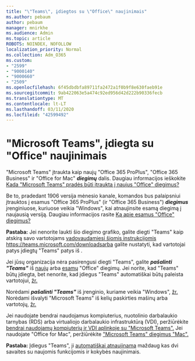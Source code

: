 ```yaml
---
title: "\"Teams\", įdiegtos su \"Office\" naujinimais"
ms.author: pebaum
author: pebaum
manager: mnirkhe
ms.audience: Admin
ms.topic: article
ROBOTS: NOINDEX, NOFOLLOW
localization_priority: Normal
ms.collection: Adm_O365
ms.custom:
- "2599"
- "9000140"
- "9000660"
- "2509"
ms.openlocfilehash: 6f45dbdbfa89711fa2472a1f0b9f8e630faeb91e
ms.sourcegitcommit: 9ab422063e5a474c92ed956d42d222b90336fecb
ms.translationtype: MT
ms.contentlocale: lt-LT
ms.lasthandoff: 03/11/2020
ms.locfileid: "42599492"
---
```

# <a name="microsoft-teams-installed-with-office-updates"></a>"Microsoft Teams", įdiegta su "Office" naujinimais

"Microsoft Teams" įtraukta kaip naujų "Office 365 ProPlus", "Office 365 Business" ir "Office for Mac" ***diegimų*** dalis. Daugiau informacijos ieškokite [Kada "Microsoft Teams" pradės būti įtraukta į naujus "Office" diegimus?](https://docs.microsoft.com/deployoffice/teams-install#when-will-microsoft-teams-start-being-included-with-new-installations-of-office-365-proplus)

Be to, pradedant 1906 versija mėnesio kanale, komandos bus palaipsniui įtrauktos į esamus "Office 365 ProPlus" (ir "Office 365 Business") ***diegimus*** įrenginiuose, kuriuose veikia "Windows", kai atnaujinsite esamą diegimą į naujausią versiją. Daugiau informacijos rasite [Ką apie esamus "Office" diegimus?](https://docs.microsoft.com/deployoffice/teams-install#what-about-existing-installations-of-office-365-proplus)

**Pastaba:** Jei nenorite laukti šio diegimo grafiko, galite diegti "Teams" kaip atskirą savo vartotojams [vadovaudamiesi šiomis instrukcijomis](https://docs.microsoft.com/MicrosoftTeams/msi-deployment) https://teams.microsoft.com/downloadsarba galite nustatyti, kad vartotojai patys įdiegtų "Teams" patys iš .

Jei jūsų organizacija nėra pasirengusi diegti "Teams", galite ***pašalinti "Teams"*** iš [naujų](https://docs.microsoft.com/deployoffice/teams-install#how-to-exclude-microsoft-teams-from-new-installations-of-office-365-proplus) arba [esamų](https://docs.microsoft.com/deployoffice/teams-install#use-group-policy-to-control-the-installation-of-microsoft-teams) "Office" diegimų. Jei norite, kad "Teams" būtų įdiegta, bet nenorite, kad įdiegus "Teams" automatiškai būtų paleista vartotojui, [žr.](https://docs.microsoft.com/deployoffice/teams-install#use-group-policy-to-prevent-microsoft-teams-from-starting-automatically-after-installation)

Norėdami ***pašalinti "Teams"*** iš įrenginio, kuriame veikia "Windows", [žr.](https://support.office.com/article/uninstall-microsoft-teams-3b159754-3c26-4952-abe7-57d27f5f4c81) Norėdami išvalyti "Microsoft Teams" iš kelių paskirties mašinų arba vartotojų, [žr.](https://docs.microsoft.com/microsoftteams/scripts/powershell-script-teams-deployment-clean-up)

Jei naudojate bendrai naudojamus kompiuterius, nuotolinio darbalaukio tarnybas (RDS) arba virtualiojo darbalaukio infrastruktūrą (VDI), peržiūrėkite [bendrai naudojamų kompiuterių ir VDI aplinkoje su "Microsoft Teams".](https://docs.microsoft.com/deployoffice/teams-install#shared-computer-and-vdi-environments-with-microsoft-teams) Jei naudojate "Office for Mac", peržiūrėkite ["Microsoft Teams" diegimus "Mac".](https://docs.microsoft.com/deployoffice/teams-install#microsoft-teams-installations-on-a-mac)

**Pastaba:** Įdiegus "Teams", ji [automatiškai atnaujinama](https://docs.microsoft.com/deployoffice/teams-install#feature-and-quality-updates-for-microsoft-teams) maždaug kas dvi savaites su naujomis funkcijomis ir kokybės naujinimais. 